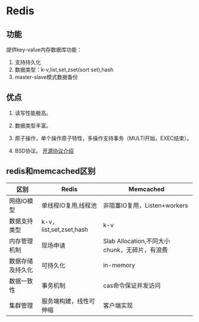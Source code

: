 # Redis
## 功能
提供key-value内存数据库功能：
1. 支持持久化
2. 数据类型：k-v,list,set,zset(sort set),hash
3. master-slave模式数据备份

## 优点
1. 读写性能极高。

2. 数据类型丰富。

3. 原子操作，单个操作原子特性，多操作支持事务（MULTI开始，EXEC结束）。

4. BSD协议。  [开源协议介绍](http://www.runoob.com/w3cnote/open-source-license.html)


## redis和memcached区别

|区别|Redis|Memcached|
|---|---|---|
|网络IO模型|单线程IO复用,线程池|非阻塞IO复用，Listen+workers|
|数据支持类型|k-v，list,set,zset,hash|k-v|
|内存管理机制|现场申请|Slab Allocation,不同大小chunk，无碎片，有浪费|
|数据存储及持久化|可持久化|in-memory|
|数据一致性|事务机制|cas命令保证并发访问|
|集群管理|服务端构建，线性可伸缩|客户端实现|